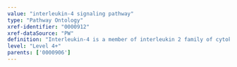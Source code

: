 ```yaml
---
value: "interleukin-4 signaling pathway"
type: "Pathway Ontology"
xref-identifier: "0000912"
xref-dataSource: "PW"
definition: "Interleukin-4 is a member of interleukin 2 family of cytokine whose signaling is important for the differentiation of naive T helper cells."
level: "Level 4+"
parents: ['0000906']
---
```

